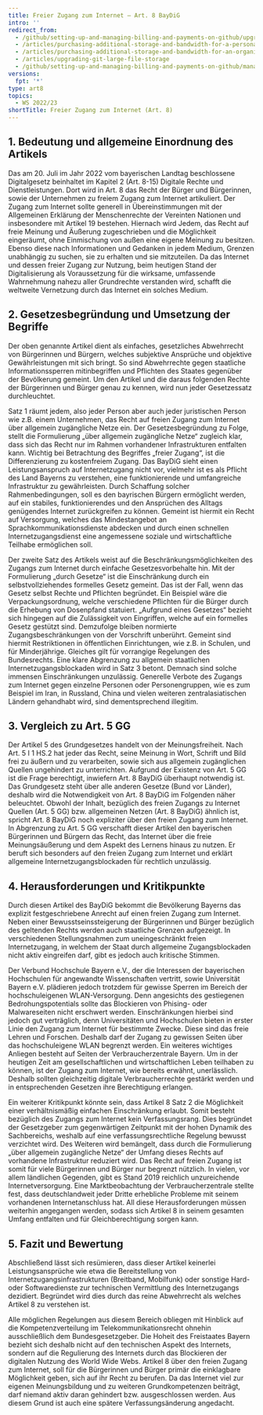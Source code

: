 ```yaml
---
title: Freier Zugang zum Internet – Art. 8 BayDiG 
intro: ''
redirect_from:
  - /github/setting-up-and-managing-billing-and-payments-on-github/upgrading-git-large-file-storage
  - /articles/purchasing-additional-storage-and-bandwidth-for-a-personal-account/
  - /articles/purchasing-additional-storage-and-bandwidth-for-an-organization/
  - /articles/upgrading-git-large-file-storage
  - /github/setting-up-and-managing-billing-and-payments-on-github/managing-billing-for-git-large-file-storage/upgrading-git-large-file-storage
versions:
  fpt: '*'
type: art8
topics:
  - WS 2022/23
shortTitle: Freier Zugang zum Internet (Art. 8) 
---
```


## 1.	Bedeutung und allgemeine Einordnung des Artikels

Das am 20. Juli im Jahr 2022 vom bayerischen Landtag beschlossene Digitalgesetz beinhaltet im Kapitel 2 (Art. 8-15) Digitale Rechte und Dienstleistungen. Dort wird in Art. 8 das Recht der Bürger und Bürgerinnen, sowie der Unternehmen zu freiem Zugang zum Internet artikuliert. Der Zugang zum Internet sollte generell in Übereinstimmungen mit der Allgemeinen Erklärung der Menschenrechte der Vereinten Nationen und insbesondere mit Artikel 19 bestehen. Hiernach wird Jedem, das Recht auf freie Meinung und Äußerung zugeschrieben und die Möglichkeit eingeräumt, ohne Einmischung von außen eine eigene Meinung zu besitzen. Ebenso diese nach Informationen und Gedanken in jedem Medium, Grenzen unabhängig zu suchen, sie zu erhalten und sie mitzuteilen.  Da das Internet und dessen freier Zugang zur Nutzung, beim heutigen Stand der Digitalisierung als Voraussetzung für die wirksame, umfassende Wahrnehmung nahezu aller Grundrechte verstanden wird, schafft die weltweite Vernetzung durch das Internet ein solches Medium.

## 2.	Gesetzesbegründung und Umsetzung der Begriffe

Der oben genannte Artikel dient als einfaches, gesetzliches Abwehrrecht von Bürgerinnen und Bürgern, welches subjektive Ansprüche und objektive Gewährleistungen mit sich bringt. So sind Abwehrrechte gegen staatliche Informationssperren mitinbegriffen und Pflichten des Staates gegenüber der Bevölkerung gemeint.  Um den Artikel und die daraus folgenden Rechte der Bürgerinnen und Bürger genau zu kennen, wird nun jeder Gesetzessatz durchleuchtet. 

Satz 1 räumt jedem, also jeder Person aber auch jeder juristischen Person wie z.B. einem Unternehmen, das Recht auf freien Zugang zum Internet über allgemein zugängliche Netze ein.  Der Gesetzesbegründung zu Folge, stellt die Formulierung „über allgemein zugängliche Netze“ zugleich klar, dass sich das Recht nur im Rahmen vorhandener Infrastrukturen entfalten kann. Wichtig bei Betrachtung des Begriffes „freier Zugang“, ist die Differenzierung zu kostenfreiem Zugang. Das BayDiG sieht einen Leistungsanspruch auf Internetzugang nicht vor, vielmehr ist es als Pflicht des Land Bayerns zu verstehen, eine funktionierende und umfangreiche Infrastruktur zu gewährleisten. Durch Schaffung solcher Rahmenbedingungen, soll es den bayrischen Bürgern ermöglicht werden, auf ein stabiles, funktionierendes und den Ansprüchen des Alltags genügendes Internet zurückgreifen zu können.   Gemeint ist hiermit ein Recht auf Versorgung, welches das Mindestangebot an Sprachkommunikationsdienste abdecken und durch einen schnellen Internetzugangsdienst eine angemessene soziale und wirtschaftliche Teilhabe ermöglichen soll. 

Der zweite Satz des Artikels weist auf die Beschränkungsmöglichkeiten des Zugangs zum Internet durch einfache Gesetzesvorbehalte hin. Mit der Formulierung „durch Gesetze“ ist die Einschränkung durch ein selbstvollziehendes formelles Gesetz gemeint. Das ist der Fall, wenn das Gesetz selbst Rechte und Pflichten begründet. Ein Beispiel wäre die Verpackungsordnung, welche verschiedene Pflichten für die Bürger durch die Erhebung von Dosenpfand statuiert. „Aufgrund eines Gesetzes“ bezieht sich hingegen auf die Zulässigkeit von Eingriffen, welche auf ein formelles Gesetz gestützt sind. Demzufolge bleiben normierte Zugangsbeschränkungen von der Vorschrift unberührt. Gemeint sind hiermit Restriktionen in öffentlichen Einrichtungen, wie z.B. in Schulen, und für Minderjährige. Gleiches gilt für vorrangige Regelungen des Bundesrechts.  Eine klare Abgrenzung zu allgemein staatlichen Internetzugangsblockaden wird in Satz 3 betont. Demnach sind solche immensen Einschränkungen unzulässig. Generelle Verbote des Zugangs zum Internet gegen einzelne Personen oder Personengruppen, wie es zum Beispiel im Iran, in Russland, China und vielen weiteren zentralasiatischen Ländern gehandhabt wird, sind dementsprechend illegitim. 

## 3.	Vergleich zu Art. 5 GG

Der Artikel 5 des Grundgesetzes handelt von der Meinungsfreiheit. Nach Art. 5 I 1 HS.2 hat jeder das Recht, seine Meinung in Wort, Schrift und Bild frei zu äußern und zu verarbeiten, sowie sich aus allgemein zugänglichen Quellen ungehindert zu unterrichten.  Aufgrund der Existenz von Art. 5 GG ist die Frage berechtigt, inwiefern Art. 8 BayDiG überhaupt notwendig ist. Das Grundgesetz steht über alle anderen Gesetze (Bund vor Länder), deshalb wird die Notwendigkeit von Art. 8 BayDiG im Folgenden näher beleuchtet. Obwohl der Inhalt, bezüglich des freien Zugangs zu Internet Quellen (Art. 5 GG) bzw. allgemeinen Netzen (Art. 8 BayDiG) ähnlich ist, spricht Art. 8 BayDiG noch expliziter über den freien Zugang zum Internet. In Abgrenzung zu Art. 5 GG verschafft dieser Artikel den bayerischen Bürgerinnen und Bürgern das Recht, das Internet über die freie Meinungsäußerung und dem Aspekt des Lernens hinaus zu nutzen. Er beruft sich besonders auf den freien Zugang zum Internet und erklärt allgemeine Internetzugangsblockaden für rechtlich unzulässig.

## 4.	Herausforderungen und Kritikpunkte  

Durch diesen Artikel des BayDiG bekommt die Bevölkerung Bayerns das explizit festgeschriebene Anrecht auf einen freien Zugang zum Internet. Neben einer Bewusstseinssteigerung der Bürgerinnen und Bürger bezüglich des geltenden Rechts werden auch staatliche Grenzen aufgezeigt. In verschiedenen Stellungsnahmen zum uneingeschränkt freien Internetzugang, in welchem der Staat durch allgemeine Zugangsblockaden nicht aktiv eingreifen darf, gibt es jedoch auch kritische Stimmen. 

Der Verbund Hochschule Bayern e.V., der die Interessen der bayerischen Hochschulen für angewandte Wissenschaften vertritt, sowie Universität Bayern e.V. plädieren jedoch trotzdem für gewisse Sperren im Bereich der hochschuleigenen WLAN-Versorgung. Denn angesichts des gestiegenen Bedrohungspotentials sollte das Blockieren von Phising- oder Malwareseiten nicht erschwert werden.   Einschränkungen hierbei sind jedoch gut verträglich, denn Universitäten und Hochschulen bieten in erster Linie den Zugang zum Internet für bestimmte Zwecke. Diese sind das freie Lehren und Forschen. Deshalb darf der Zugang zu gewissen Seiten über das hochschuleigene WLAN begrenzt werden. 
Ein weiteres wichtiges Anliegen besteht auf Seiten der Verbraucherzentrale Bayern. Um in der heutigen Zeit am gesellschaftlichen und wirtschaftlichen Leben teilhaben zu können, ist der Zugang zum Internet, wie bereits erwähnt, unerlässlich. Deshalb sollten gleichzeitig digitale Verbraucherrechte gestärkt werden und in entsprechenden Gesetzen ihre Berechtigung erlangen.  

Ein weiterer Kritikpunkt könnte sein, dass Artikel 8 Satz 2 die Möglichkeit einer verhältnismäßig einfachen Einschränkung erlaubt. Somit besteht bezüglich des Zugangs zum Internet kein Verfassungsrang. Dies begründet der Gesetzgeber zum gegenwärtigen Zeitpunkt mit der hohen Dynamik des Sachbereichs, weshalb auf eine verfassungsrechtliche Regelung bewusst verzichtet wird. Des Weiteren wird bemängelt, dass durch die Formulierung „über allgemein zugängliche Netze“ der Umfang dieses Rechts auf vorhandene Infrastruktur reduziert wird. Das Recht auf freien Zugang ist somit für viele Bürgerinnen und Bürger nur begrenzt nützlich. In vielen, vor allem ländlichen Gegenden, gibt es Stand 2019 reichlich unzureichende Internetversorgung. Eine Marktbeobachtung der Verbraucherzentrale stellte fest, dass deutschlandweit jeder Dritte erhebliche Probleme mit seinem vorhandenen Internetanschluss hat.   All diese Herausforderungen müssen weiterhin angegangen werden, sodass sich Artikel 8 in seinem gesamten Umfang entfalten und für Gleichberechtigung sorgen kann.

## 5.	Fazit und Bewertung 

Abschließend lässt sich resümieren, dass dieser Artikel keinerlei Leistungsansprüche wie etwa die Bereitstellung von Internetzugangsinfrastrukturen (Breitband, Mobilfunk) oder sonstige Hard- oder Softwaredienste zur technischen Vermittlung des Internetzugangs dezidiert. Begründet wird dies durch das reine Abwehrrecht als welches Artikel 8 zu verstehen ist.  

Alle möglichen Regelungen aus diesem Bereich obliegen mit Hinblick auf die Kompetenzverteilung im Telekommunikationsrecht ohnehin ausschließlich dem Bundesgesetzgeber. Die Hoheit des Freistaates Bayern bezieht sich deshalb nicht auf den technischen Aspekt des Internets, sondern auf die Regulierung des Internets durch das Blockieren der digitalen Nutzung des World Wide Webs.   Artikel 8 über den freien Zugang zum Internet, soll für die Bürgerinnen und Bürger primär die einklagbare Möglichkeit geben, sich auf ihr Recht zu berufen. Da das Internet viel zur eigenen Meinungsbildung und zu weiteren Grundkompetenzen beiträgt, darf niemand aktiv daran gehindert bzw. ausgeschlossen werden. Aus diesem Grund ist auch eine spätere Verfassungsänderung angedacht.

